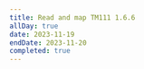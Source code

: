 ```yaml
---
title: Read and map TM111 1.6.6
allDay: true
date: 2023-11-19
endDate: 2023-11-20
completed: true
---
```

